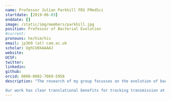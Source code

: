 ```yaml
---
name: Professor Julian Parkhill FRS FMedSci
startdate: [2019-06-03]
enddate: []
image: /static/img/members/parkhill.jpg
position: Professor of Bacterial Evolution
#current:
pronouns: he/him/his
email: jp369 (at) cam.ac.uk
scholar: OghCU6kAAAAJ
website:
UCSF:
twitter:
linkedin:
github:
orcid: 0000-0002-7069-5958
description: "The research of my group focusses on the evolution of bacterial pathogens; their origin, transmission and adaptation to selective pressure. I primarily use genomic and phylogenetic approaches to address these, and over the last few years my group has used large-scale population genomics to identify the global origin and routes of spread of many human and animal pathogens. Overlaid on the phylogeny, we look for signatures of adaptation to the host, to antibiotics and to vaccine pressure, most recently developing bacterial genome-wide association approaches to identify genetic determinants responsible for this adaptation. In addition to informatics approaches, we develop and apply genome-wide experimental tools, studying interaction with the host and antimicrobial resistance mechanisms. We have an interest in metagenomics, currently studying the microbiota in the gut, the lung, the nasopharynx and the placenta (which doesn’t have one). We often work at an international level, with many collaborations in Low- and Middle-Income countries.

Our work has clear translational benefits for tracking transmission at the hospital level and more broadly. To enable this translation, we have been collaborating with local hospitals, and national and international health-protection agencies, as well as the commercial sector."
---
```

